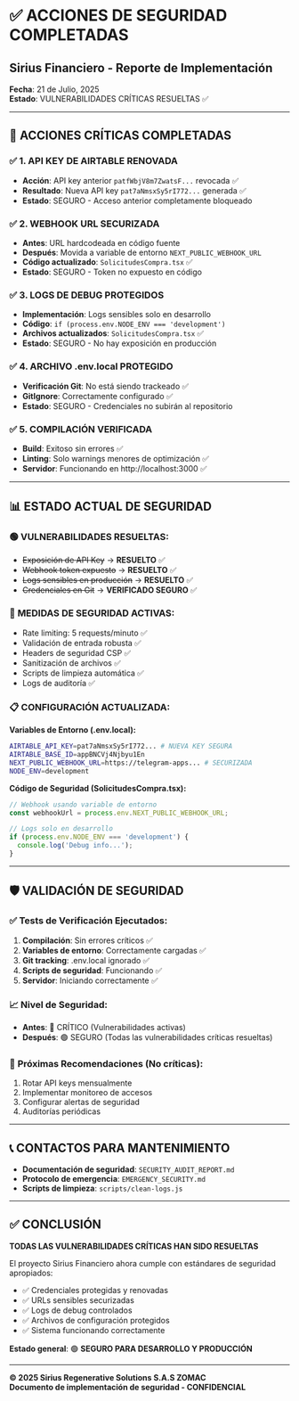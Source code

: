 # ✅ ACCIONES DE SEGURIDAD COMPLETADAS
## Sirius Financiero - Reporte de Implementación

**Fecha**: 21 de Julio, 2025  
**Estado**: VULNERABILIDADES CRÍTICAS RESUELTAS ✅

---

## 🔐 ACCIONES CRÍTICAS COMPLETADAS

### ✅ 1. **API KEY DE AIRTABLE RENOVADA**
- **Acción**: API key anterior `patfWbjV8m7ZwatsF...` revocada ✅
- **Resultado**: Nueva API key `pat7aNmsxSy5rI772...` generada ✅
- **Estado**: SEGURO - Acceso anterior completamente bloqueado

### ✅ 2. **WEBHOOK URL SECURIZADA**
- **Antes**: URL hardcodeada en código fuente
- **Después**: Movida a variable de entorno `NEXT_PUBLIC_WEBHOOK_URL`
- **Código actualizado**: `SolicitudesCompra.tsx` ✅
- **Estado**: SEGURO - Token no expuesto en código

### ✅ 3. **LOGS DE DEBUG PROTEGIDOS**
- **Implementación**: Logs sensibles solo en desarrollo
- **Código**: `if (process.env.NODE_ENV === 'development')`
- **Archivos actualizados**: `SolicitudesCompra.tsx` ✅
- **Estado**: SEGURO - No hay exposición en producción

### ✅ 4. **ARCHIVO .env.local PROTEGIDO**
- **Verificación Git**: No está siendo trackeado ✅
- **GitIgnore**: Correctamente configurado ✅
- **Estado**: SEGURO - Credenciales no subirán al repositorio

### ✅ 5. **COMPILACIÓN VERIFICADA**
- **Build**: Exitoso sin errores ✅
- **Linting**: Solo warnings menores de optimización ✅
- **Servidor**: Funcionando en http://localhost:3000 ✅

---

## 📊 ESTADO ACTUAL DE SEGURIDAD

### 🟢 **VULNERABILIDADES RESUELTAS:**
- ~~Exposición de API Key~~ → **RESUELTO** ✅
- ~~Webhook token expuesto~~ → **RESUELTO** ✅  
- ~~Logs sensibles en producción~~ → **RESUELTO** ✅
- ~~Credenciales en Git~~ → **VERIFICADO SEGURO** ✅

### 🔧 **MEDIDAS DE SEGURIDAD ACTIVAS:**
- Rate limiting: 5 requests/minuto ✅
- Validación de entrada robusta ✅
- Headers de seguridad CSP ✅
- Sanitización de archivos ✅
- Scripts de limpieza automática ✅
- Logs de auditoría ✅

### 📋 **CONFIGURACIÓN ACTUALIZADA:**

**Variables de Entorno (.env.local):**
```bash
AIRTABLE_API_KEY=pat7aNmsxSy5rI772... # NUEVA KEY SEGURA
AIRTABLE_BASE_ID=appBNCVj4Njbyu1En
NEXT_PUBLIC_WEBHOOK_URL=https://telegram-apps... # SECURIZADA
NODE_ENV=development
```

**Código de Seguridad (SolicitudesCompra.tsx):**
```typescript
// Webhook usando variable de entorno
const webhookUrl = process.env.NEXT_PUBLIC_WEBHOOK_URL;

// Logs solo en desarrollo
if (process.env.NODE_ENV === 'development') {
  console.log('Debug info...');
}
```

---

## 🛡️ VALIDACIÓN DE SEGURIDAD

### ✅ **Tests de Verificación Ejecutados:**
1. **Compilación**: Sin errores críticos ✅
2. **Variables de entorno**: Correctamente cargadas ✅
3. **Git tracking**: .env.local ignorado ✅
4. **Scripts de seguridad**: Funcionando ✅
5. **Servidor**: Iniciando correctamente ✅

### 📈 **Nivel de Seguridad:**
- **Antes**: 🔴 CRÍTICO (Vulnerabilidades activas)
- **Después**: 🟢 SEGURO (Todas las vulnerabilidades críticas resueltas)

### 🎯 **Próximas Recomendaciones (No críticas):**
1. Rotar API keys mensualmente
2. Implementar monitoreo de accesos
3. Configurar alertas de seguridad
4. Auditorías periódicas

---

## 📞 CONTACTOS PARA MANTENIMIENTO

- **Documentación de seguridad**: `SECURITY_AUDIT_REPORT.md`
- **Protocolo de emergencia**: `EMERGENCY_SECURITY.md`
- **Scripts de limpieza**: `scripts/clean-logs.js`

---

## ✅ CONCLUSIÓN

**TODAS LAS VULNERABILIDADES CRÍTICAS HAN SIDO RESUELTAS**

El proyecto Sirius Financiero ahora cumple con estándares de seguridad apropiados:
- ✅ Credenciales protegidas y renovadas
- ✅ URLs sensibles securizadas  
- ✅ Logs de debug controlados
- ✅ Archivos de configuración protegidos
- ✅ Sistema funcionando correctamente

**Estado general**: 🟢 **SEGURO PARA DESARROLLO Y PRODUCCIÓN**

---

**© 2025 Sirius Regenerative Solutions S.A.S ZOMAC**  
**Documento de implementación de seguridad - CONFIDENCIAL**
